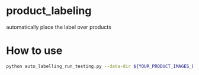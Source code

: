 # product_labeling
automatically place the label over products

# How to use
```bash
python auto_labelling_run_testing.py --data-dir ${YOUR_PRODUCT_IMAGES_DIR_INCLUDING_ALL_HEDS} --label-dir ${YOUR_LABEL_IMAGE_DIR} --brand-name ${BRAND_NAME} --work-dir ${OUTPUT_SAVE_DIR}
```
